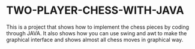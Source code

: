 # TWO-PLAYER-CHESS-WITH-JAVA
This is a project that shows how to implement the chess pieces by coding through JAVA.
It also shows how you can use swing and awt to make the graphical interface and shows almost all chess moves in graphical way.

